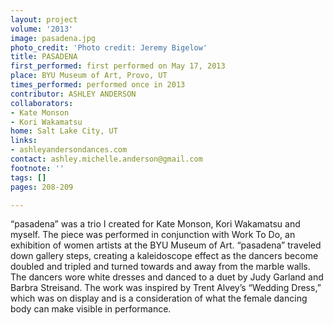 ```yaml
---
layout: project
volume: '2013'
image: pasadena.jpg
photo_credit: 'Photo credit: Jeremy Bigelow'
title: PASADENA
first_performed: first performed on May 17, 2013
place: BYU Museum of Art, Provo, UT
times_performed: performed once in 2013
contributor: ASHLEY ANDERSON
collaborators:
- Kate Monson
- Kori Wakamatsu
home: Salt Lake City, UT
links:
- ashleyandersondances.com
contact: ashley.michelle.anderson@gmail.com
footnote: ''
tags: []
pages: 208-209

---
```


“pasadena” was a trio I created for Kate Monson, Kori Wakamatsu and myself. The piece was performed in conjunction with Work To Do, an exhibition of women artists at the BYU Museum of Art. “pasadena” traveled down gallery steps, creating a kaleidoscope effect as the dancers become doubled and tripled and turned towards and away from the marble walls. The dancers wore white dresses and danced to a duet by Judy Garland and Barbra Streisand. The work was inspired by Trent Alvey’s “Wedding Dress,” which was on display and is a consideration of what the female dancing body can make visible in performance.
